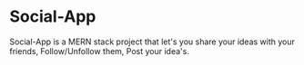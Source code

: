 # Social-App
Social-App is a MERN stack project that let's you share your ideas with your friends, Follow/Unfollow them, Post your idea's.
